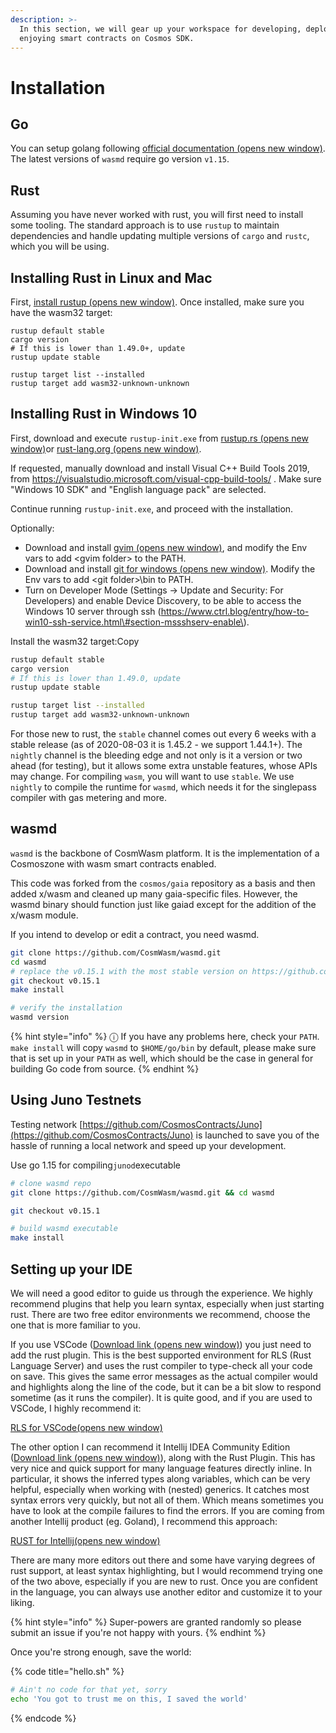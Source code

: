 ```yaml
---
description: >-
  In this section, we will gear up your workspace for developing, deploying and,
  enjoying smart contracts on Cosmos SDK.
---
```


# Installation

## Go

You can setup golang following [official documentation \(opens new window\)](https://github.com/golang/go/wiki#working-with-go). The latest versions of `wasmd` require go version `v1.15`.

## Rust

Assuming you have never worked with rust, you will first need to install some tooling. The standard approach is to use `rustup` to maintain dependencies and handle updating multiple versions of `cargo` and `rustc`, which you will be using.

##  Installing Rust in Linux and Mac

First, [install rustup \(opens new window\)](https://rustup.rs/). Once installed, make sure you have the wasm32 target:

```
rustup default stable
cargo version
# If this is lower than 1.49.0+, update
rustup update stable

rustup target list --installed
rustup target add wasm32-unknown-unknown
```

## Installing Rust in Windows 10

First, download and execute `rustup-init.exe` from [rustup.rs \(opens new window\)](https://rustup.rs/)or [rust-lang.org \(opens new window\)](https://www.rust-lang.org/tools/install).

If requested, manually download and install Visual C++ Build Tools 2019, from https://visualstudio.microsoft.com/visual-cpp-build-tools/ . Make sure "Windows 10 SDK" and "English language pack" are selected.

Continue running `rustup-init.exe`, and proceed with the installation.

Optionally:

* Download and install [gvim \(opens new window\)](https://www.vim.org/download.php#pc), and modify the Env vars to add &lt;gvim folder&gt; to the PATH.
* Download and install [git for windows \(opens new window\)](https://git-scm.com/download/win). Modify the Env vars to add &lt;git folder&gt;\bin to PATH.
* Turn on Developer Mode \(Settings -&gt; Update and Security: For Developers\) and enable Device Discovery, to be able to access the Windows 10 server through ssh \(https://www.ctrl.blog/entry/how-to-win10-ssh-service.html\#section-mssshserv-enable\).

Install the wasm32 target:Copy

```bash
rustup default stable
cargo version
# If this is lower than 1.49.0, update
rustup update stable

rustup target list --installed
rustup target add wasm32-unknown-unknown
```

For those new to rust, the `stable` channel comes out every 6 weeks with a stable release \(as of 2020-08-03 it is 1.45.2 - we support 1.44.1+\). The `nightly` channel is the bleeding edge and not only is it a version or two ahead \(for testing\), but it allows some extra unstable features, whose APIs may change. For compiling `wasm`, you will want to use `stable`. We use `nightly` to compile the runtime for `wasmd`, which needs it for the singlepass compiler with gas metering and more.

## wasmd

`wasmd` is the backbone of CosmWasm platform. It is the implementation of a Cosmoszone with wasm smart contracts enabled.

This code was forked from the `cosmos/gaia` repository as a basis and then added x/wasm and cleaned up many gaia-specific files. However, the wasmd binary should function just like gaiad except for the addition of the x/wasm module.

If you intend to develop or edit a contract, you need wasmd.

```bash
git clone https://github.com/CosmWasm/wasmd.git
cd wasmd
# replace the v0.15.1 with the most stable version on https://github.com/CosmWasm/wasmd/releases
git checkout v0.15.1
make install

# verify the installation
wasmd version
```

{% hint style="info" %}
ⓘ If you have any problems here, check your `PATH`. `make install` will copy `wasmd` to `$HOME/go/bin` by default, please make sure that is set up in your `PATH` as well, which should be the case in general for building Go code from source.
{% endhint %}

## Using Juno Testnets 

Testing network [https://github.com/CosmosContracts/Juno](https://github.com/CosmosContracts/Juno) is launched to save you of the hassle of running a local network and speed up your development.

Use go 1.15 for compiling`junod`executable

```bash
# clone wasmd repo
git clone https://github.com/CosmWasm/wasmd.git && cd wasmd

git checkout v0.15.1

# build wasmd executable
make install

```

## Setting up your IDE

We will need a good editor to guide us through the experience. We highly recommend plugins that help you learn syntax, especially when just starting rust. There are two free editor environments we recommend, choose the one that is more familiar to you.

If you use VSCode \([Download link \(opens new window\)](https://code.visualstudio.com/download)\) you just need to add the rust plugin. This is the best supported environment for RLS \(Rust Language Server\) and uses the rust compiler to type-check all your code on save. This gives the same error messages as the actual compiler would and highlights along the line of the code, but it can be a bit slow to respond sometime \(as it runs the compiler\). It is quite good, and if you are used to VSCode, I highly recommend it:

[RLS for VSCode\(opens new window\)](https://marketplace.visualstudio.com/items?itemName=rust-lang.rust)

The other option I can recommend it Intellij IDEA Community Edition \([Download link \(opens new window\)](https://www.jetbrains.com/idea/download/)\), along with the Rust Plugin. This has very nice and quick support for many language features directly inline. In particular, it shows the inferred types along variables, which can be very helpful, especially when working with \(nested\) generics. It catches most syntax errors very quickly, but not all of them. Which means sometimes you have to look at the compile failures to find the errors. If you are coming from another Intellij product \(eg. Goland\), I recommend this approach:

[RUST for Intellij\(opens new window\)](https://intellij-rust.github.io/)

There are many more editors out there and some have varying degrees of rust support, at least syntax highlighting, but I would recommend trying one of the two above, especially if you are new to rust. Once you are confident in the language, you can always use another editor and customize it to your liking.  
  


{% hint style="info" %}
 Super-powers are granted randomly so please submit an issue if you're not happy with yours.
{% endhint %}

Once you're strong enough, save the world:

{% code title="hello.sh" %}
```bash
# Ain't no code for that yet, sorry
echo 'You got to trust me on this, I saved the world'
```
{% endcode %}




